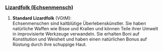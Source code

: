 
### [**Lizardfolk (Echsenmensch)**](https://dnd5e.wikidot.com/lineage:lizardfolk)  

1. **Standard Lizardfolk** (VGtM):  
   Echsenmenschen sind kaltblütige Überlebenskünstler. Sie haben natürliche Waffen wie Bisse und Krallen und können Teile ihrer Umwelt in improvisierte Werkzeuge verwandeln. Sie erhalten Boni auf Konstitution und Weisheit und haben einen natürlichen Bonus auf Rüstung durch ihre schuppige Haut.